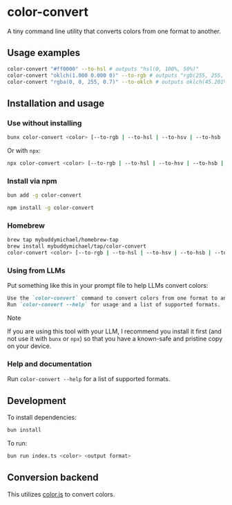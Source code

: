 # color-convert

A tiny command line utility that converts colors from one format to another.

## Usage examples

```bash
color-convert "#ff0000" --to-hsl # outputs "hsl(0, 100%, 50%)"
color-convert "oklch(1.000 0.000 0)" --to-rgb # outputs "rgb(255, 255, 255)"
color-convert "rgba(0, 0, 255, 0.7)" --to-oklch # outputs oklch(45.201% 0.31321 264.05 / 0.7)
```

## Installation and usage

### Use without installing
```bash
bunx color-convert <color> [--to-rgb | --to-hsl | --to-hsv | --to-hsb | --to-hwb | --to-oklab | --to-oklch]
```
Or with `npx`:
```bash
npx color-convert <color> [--to-rgb | --to-hsl | --to-hsv | --to-hsb | --to-hwb | --to-oklab | --to-oklch]
```

### Install via npm
```bash
bun add -g color-convert
```
```bash
npm install -g color-convert
```

### Homebrew
```bash
brew tap mybuddymichael/homebrew-tap
brew install mybuddymichael/tap/color-convert
color-convert <color> [--to-rgb | --to-hsl | --to-hsv | --to-hsb | --to-hwb | --to-oklab | --to-oklch]
```

### Using from LLMs

Put something like this in your prompt file to help LLMs convert colors:

```markdown
Use the `color-convert` command to convert colors from one format to another.
Run `color-convert --help` for usage and a list of supported formats.
```

> [!NOTE]
> If you are using this tool with your LLM, I recommend you install it first (and not use it with `bunx` or `npx`) so that you have a known-safe and pristine copy on your device.

### Help and documentation

Run `color-convert --help` for a list of supported formats.

## Development

To install dependencies:

```bash
bun install
```

To run:

```bash
bun run index.ts <color> <output format>
```

## Conversion backend

This utilizes [color.js](https://colorjs.io/) to convert colors.
